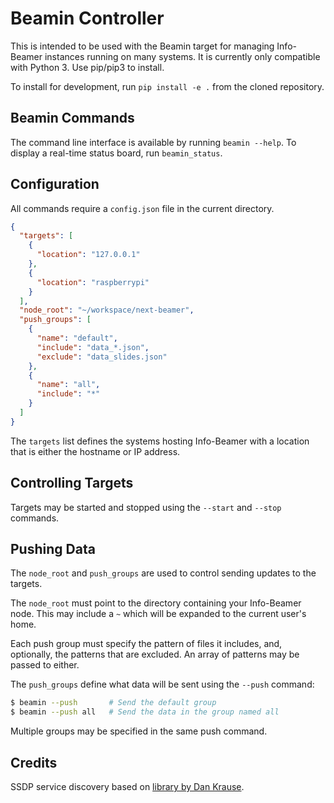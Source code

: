 # Beamin Controller

This is intended to be used with the Beamin target for managing Info-Beamer instances running on many systems.  It is currently only compatible with Python 3.  Use pip/pip3 to install.

To install for development, run `pip install -e .` from the cloned repository.

## Beamin Commands

The command line interface is available by running `beamin --help`.  To display a real-time status board, run `beamin_status`.

## Configuration

All commands require a `config.json` file in the current directory.

```json
{
  "targets": [
    {
      "location": "127.0.0.1"
    },
    {
      "location": "raspberrypi"
    }
  ],
  "node_root": "~/workspace/next-beamer",
  "push_groups": [
    {
      "name": "default",
      "include": "data_*.json",
      "exclude": "data_slides.json"
    },
    {
      "name": "all",
      "include": "*"
    }
  ]
}
```

The `targets` list defines the systems hosting Info-Beamer with a location that is either the hostname or IP address.

## Controlling Targets

Targets may be started and stopped using the `--start` and `--stop` commands.

## Pushing Data

The `node_root` and `push_groups` are used to control sending updates to the targets.

The `node_root` must point to the directory containing your Info-Beamer node.  This may include a `~` which will be expanded to the current user's home.

Each push group must specify the pattern of files it includes, and, optionally, the patterns that are excluded.  An array of patterns may be passed to either.

The `push_groups` define what data will be sent using the `--push` command:

```bash
$ beamin --push       # Send the default group
$ beamin --push all   # Send the data in the group named all
```

Multiple groups may be specified in the same push command.

## Credits

SSDP service discovery based on [library by Dan Krause](https://gist.github.com/dankrause/6000248).
